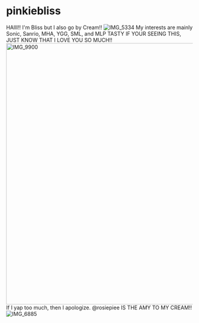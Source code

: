 # pinkiebliss
HAIII!! I'm Bliss but I also go by Cream!!
![IMG_5334](https://github.com/user-attachments/assets/40f45b15-ebc7-4513-b959-553eeb82e0cc)
My interests are mainly Sonic, Sanrio, MHA, YGG, SML, and MLP
TASTY IF YOUR SEEING THIS, JUST KNOW THAT I LOVE YOU SO MUCH!!
<img width="800" height="704" alt="IMG_9900" src="https://github.com/user-attachments/assets/9c674fe9-b872-41fb-9281-5ddded9587a8" />
If I yap too much, then I apologize.
@rosiepiee IS THE AMY TO MY CREAM!! 
![IMG_6885](https://github.com/user-attachments/assets/e7e1ca1a-b6e7-4ad2-b582-2da9996d29fd)
